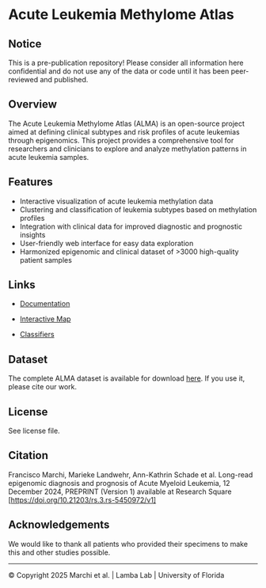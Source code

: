 # Acute Leukemia Methylome Atlas

## Notice

This is a pre-publication repository! Please consider all information here confidential and do not use any of the data or code until it has been peer-reviewed and published.

## Overview

The Acute Leukemia Methylome Atlas (ALMA) is an open-source project aimed at defining clinical subtypes and risk profiles of acute leukemias through epigenomics. This project provides a comprehensive tool for researchers and clinicians to explore and analyze methylation patterns in acute leukemia samples.

## Features

- Interactive visualization of acute leukemia methylation data
- Clustering and classification of leukemia subtypes based on methylation profiles
- Integration with clinical data for improved diagnostic and prognostic insights
- User-friendly web interface for easy data exploration
- Harmonized epigenomic and clinical dataset of >3000 high-quality patient samples

## Links

- [Documentation](https://f-marchi.github.io/ALMA/)

- [Interactive Map](https://f-marchi.github.io/UF-LambaLab-ALMA-app/)

- [Classifiers](https://github.com/f-marchi/ALMA-classifier)

## Dataset

The complete ALMA dataset is available for download [here](https://github.com/f-marchi/ALMA/raw/refs/heads/main/data/alma_main_results.xlsx). If you use it, please cite our work.

## License

See license file.

## Citation

Francisco Marchi, Marieke Landwehr, Ann-Kathrin Schade et al. Long-read epigenomic diagnosis and prognosis of Acute Myeloid Leukemia, 12 December 2024, PREPRINT (Version 1) available at Research Square [https://doi.org/10.21203/rs.3.rs-5450972/v1]

## Acknowledgements

We would like to thank all patients who provided their specimens to make this and other studies possible.

---

© Copyright 2025 Marchi et al. | Lamba Lab | University of Florida